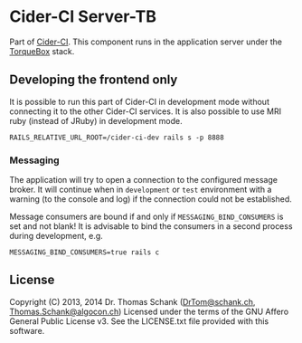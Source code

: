 Cider-CI Server-TB
==================

Part of [Cider-CI](https://github.com/DrTom/cider-ci). 
This component runs in the application server under the 
[TorqueBox](http://torquebox.org/) stack.


## Developing the frontend only

It is possible to run this part of Cider-CI in development mode without
connecting it to the other Cider-CI services. It is also possible to use MRI
ruby (instead of JRuby) in development mode. 

    RAILS_RELATIVE_URL_ROOT=/cider-ci-dev rails s -p 8888


### Messaging 

The application will try to open a connection to the configured message broker.
It will continue when in `development` or `test` environment with a warning
(to the console and log) if the connection could not be established.

Message consumers are bound if and only if `MESSAGING_BIND_CONSUMERS` is
set and not blank! It is advisable to bind the consumers in a second
process during development, e.g.

    MESSAGING_BIND_CONSUMERS=true rails c


## License

Copyright (C) 2013, 2014 Dr. Thomas Schank  (DrTom@schank.ch, Thomas.Schank@algocon.ch)
Licensed under the terms of the GNU Affero General Public License v3.
See the LICENSE.txt file provided with this software.

